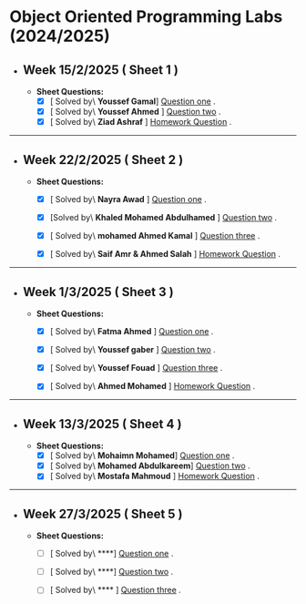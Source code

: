 # Object Oriented Programming Labs (2024/2025)

- ## Week 15/2/2025 ( Sheet 1 ) 
   
  - **Sheet Questions:**
	   - [x] [ Solved by\ **Youssef Gamal**] [Question one](https://github.com/YoussefElbahnihy/OOP-Lab/blob/8ac56d9fb18c348d8abebc926e8315a17e65bbd6/Sheet%201/Question%20one) .
	   - [x] [ Solved by\ **Youssef Ahmed** ] [Question two](https://github.com/YoussefElbahnihy/OOP-Lab/blob/8ac56d9fb18c348d8abebc926e8315a17e65bbd6/Sheet%201/Question%20two) .
	   - [x] [ Solved by\ **Ziad Ashraf** ] [Homework Question](https://github.com/YoussefElbahnihy/OOP-Lab/blob/7b3d65faa09ffbff4164b15eccde1f2b5f0b4e78/Sheet%201/Homework%20Question) .

---


- ## Week 22/2/2025 ( Sheet 2 ) 
   
  - **Sheet Questions:**
	   - [x] [ Solved by\ **Nayra Awad** ] [Question one](https://github.com/YoussefElbahnihy/OOP-Lab/blob/8ac56d9fb18c348d8abebc926e8315a17e65bbd6/Sheet%202/Question%20one) .
	   - [x] [Solved by\ **Khaled Mohamed Abdulhamed** ] [Question two](https://github.com/YoussefElbahnihy/OOP-Lab/blob/8ac56d9fb18c348d8abebc926e8315a17e65bbd6/Sheet%202/Question%20two) .
	   - [x] [ Solved by\ **mohamed Ahmed Kamal** ] [Question three](https://github.com/YoussefElbahnihy/OOP-Lab/blob/8ac56d9fb18c348d8abebc926e8315a17e65bbd6/Sheet%202/Question%20three) .
	   - [x] [ Solved by\ **Saif Amr & Ahmed Salah** ] [Homework Question](https://github.com/YoussefElbahnihy/OOP-Lab/blob/8ac56d9fb18c348d8abebc926e8315a17e65bbd6/Sheet%202/Homework%20Question) .


---

- ## Week 1/3/2025 ( Sheet 3 ) 
   
  - **Sheet Questions:**
	   - [x] [ Solved by\ **Fatma Ahmed** ] [Question one](https://github.com/YoussefElbahnihy/OOP-Lab/blob/4176990036365041c9047b8a46235e2cb56219ae/Sheet%203/Question%20one) .
	   - [x] [ Solved by\ **Youssef gaber** ] [Question two](https://github.com/YoussefElbahnihy/OOP-Lab/blob/cf951ddfc82db2d009ce38d7e8f26c8945fbff6b/Sheet%203/Question%20two) .
	   - [x] [ Solved by\ **Youssef Fouad** ] [Question three](https://github.com/YoussefElbahnihy/OOP-Lab/blob/3154de102ebb518efd4d420f786a5de36fe33281/Sheet%203/Question%20three) .
	   - [x] [ Solved by\ **Ahmed Mohamed** ] [Homework Question](https://github.com/YoussefElbahnihy/OOP-Lab/blob/7b3d65faa09ffbff4164b15eccde1f2b5f0b4e78/Sheet%203/Homework%20Question) .
     

---
- ## Week 13/3/2025 ( Sheet 4 ) 
   
  - **Sheet Questions:**
	   - [X] [ Solved by\ **Mohaimn Mohamed**] [Question one](https://github.com/YoussefElbahnihy/OOP-Lab/blob/351f680455fd5e13fc180c69ed7061c9e6c14b50/Sheet%204/Question%201) .
	   - [x] [ Solved by\ **Mohamed Abdulkareem**] [Question two](https://github.com/YoussefElbahnihy/OOP-Lab/blob/6c59f138facbbbc86d343a46fd7a4373c5f1d308/Sheet%204/Question%202) .
	   - [x] [ Solved by\ **Mostafa Mahmoud** ] [Homework Question](https://github.com/YoussefElbahnihy/OOP-Lab/blob/b3c5eb45988798fc5970e52401a3bb98204c86cf/Sheet%204/Homework%20Question) .

---

- ## Week 27/3/2025 ( Sheet 5 ) 
   
  - **Sheet Questions:**
	   - [ ] [ Solved by\ ****] [Question one]() .
	   - [ ] [ Solved by\ ****] [Question two]() .
	   - [ ] [ Solved by\ **** ] [Question three]() .

